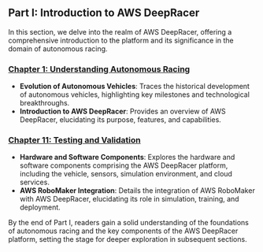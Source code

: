 ## Part I: Introduction to AWS DeepRacer

In this section, we delve into the realm of AWS DeepRacer, offering a comprehensive introduction to the platform and its significance in the domain of autonomous racing.

###  [Chapter 1: Understanding Autonomous Racing](https://github.com/Rishit-katiyar/Mastering-AWS-DeepRacer/blob/944a1a80b835ff666ebb95204c681131b78af5a8/chapter's%20/Chapter%201%3A%20Understanding%20Autonomous%20Racing.md)
- **Evolution of Autonomous Vehicles**: Traces the historical development of autonomous vehicles, highlighting key milestones and technological breakthroughs.
- **Introduction to AWS DeepRacer**: Provides an overview of AWS DeepRacer, elucidating its purpose, features, and capabilities.





### [Chapter 11: Testing and Validation](https://github.com/Rishit-katiyar/Mastering-AWS-DeepRacer/blob/944a1a80b835ff666ebb95204c681131b78af5a8/chapter's%20/Chapter%2011:%20Testing%20and%20Validation.md)

- **Hardware and Software Components**: Explores the hardware and software components comprising the AWS DeepRacer platform, including the vehicle, sensors, simulation environment, and cloud services.
- **AWS RoboMaker Integration**: Details the integration of AWS RoboMaker with AWS DeepRacer, elucidating its role in simulation, training, and deployment.

By the end of Part I, readers gain a solid understanding of the foundations of autonomous racing and the key components of the AWS DeepRacer platform, setting the stage for deeper exploration in subsequent sections.

